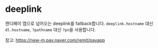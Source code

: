# deeplink

캔디페이 앱으로 넘어오는 deeplink를 fallback합니다.
`deeplink.hostname` 대신 `dl.hostname`, `?pathname` 대신 `?pn`을 사용합니다.

참고: https://new-m.pay.naver.com/remit/payapp
